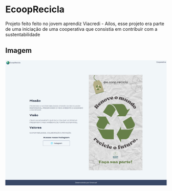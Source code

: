 # EcoopRecicla
 
Projeto feito feito no jovem aprendiz Viacredi - Ailos,
esse projeto era parte de uma iniciação de uma cooperativa que consistia em contribuir com a sustentabilidade

## Imagem

<img src="./assets/home.png">